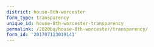 ```yaml
---
district: house-8th-worcester
form_type: transparency
unique_id: house-8th-worcester-transparency
permalink: /2020bq/house-8th-worcester/transparency/
form_id: '201707123019141'
---
```

